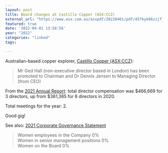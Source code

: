 ```yaml
---
layout: post
title: Board changes at Castillo Copper (ASX:CCZ)
external_url: "https://www.asx.com.au/asxpdf/20220401/pdf/457kyk66zzjfjs.pdf"
featured: true
date: '2022-04-01 13:58:56'
year: "2022"
categories: "linked"
tags:

---
```

Australian-based copper explorer, [Castillo Copper (ASX:CCZ)](https://www2.asx.com.au/markets/company/CCZ):

> Mr Ged Hall (non-executive director based in London) has been promoted to Chairman and Dr Dennis Jensen to Managing Director (from CEO)

From the [2021 Annual Report](https://cdn-api.markitdigital.com/apiman-gateway/ASX/asx-research/1.0/file/2924-02427572-6A1052615?access_token=83ff96335c2d45a094df02a206a39ff4): total director compensation was $466,669 for 3 directors, up from $361,365 for 6 directors in 2020.

Total meetings for the year: 2.

Good gig!

See also: [2021 Corporate Governance Statement](https://cdn-api.markitdigital.com/apiman-gateway/ASX/asx-research/1.0/file/2924-02427908-6A1052827?access_token=83ff96335c2d45a094df02a206a39ff4)

> Women employees in the Company       0%  
> Women in senior management positions 0%  
> Women on the Board                   0%  

